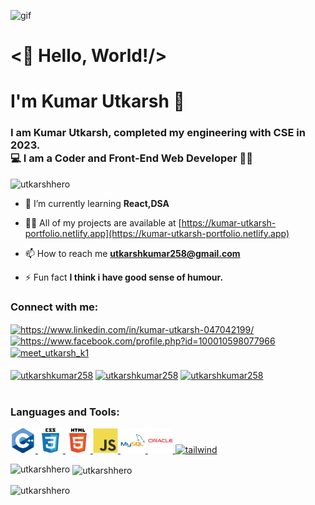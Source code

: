![gif](https://github.com/utkarshhero/utkarshhero.git)

<h1 align="left"> <👋 Hello, World!/></h1>


<h1 align="left">I'm Kumar Utkarsh 👋 </h1>
<h3 align="left">I am <b>Kumar Utkarsh</b>, completed my engineering with CSE in 2023.
<br>
💻 I am a <b>Coder</b> and <b>Front-End Web Developer</b> 👨‍💻
</h3>

<p align="left"> <img src="https://komarev.com/ghpvc/?username=utkarshhero&label=Profile%20views&color=0e75b6&style=flat" alt="utkarshhero" /> </p>

- 🌱 I’m currently learning **React,DSA**

- 👨‍💻 All of my projects are available at [https://kumar-utkarsh-portfolio.netlify.app](https://kumar-utkarsh-portfolio.netlify.app)

- 📫 How to reach me **utkarshkumar258@gmail.com**

- ⚡ Fun fact **I think i have good sense of humour.**

<h3 align="left">Connect with me:</h3>
<p align="left">
<a href="https://linkedin.com/in/https://www.linkedin.com/in/kumar-utkarsh-047042199/" target="blank"><img align="center" src="https://raw.githubusercontent.com/rahuldkjain/github-profile-readme-generator/master/src/images/icons/Social/linked-in-alt.svg" alt="https://www.linkedin.com/in/kumar-utkarsh-047042199/" height="30" width="40" /></a>
<a href="https://fb.com/https://www.facebook.com/profile.php?id=100010598077966" target="blank"><img align="center" src="https://raw.githubusercontent.com/rahuldkjain/github-profile-readme-generator/master/src/images/icons/Social/facebook.svg" alt="https://www.facebook.com/profile.php?id=100010598077966" height="30" width="40" /></a>
<a href="https://instagram.com/meet_utkarsh_k1" target="blank"><img align="center" src="https://raw.githubusercontent.com/rahuldkjain/github-profile-readme-generator/master/src/images/icons/Social/instagram.svg" alt="meet_utkarsh_k1" height="30" width="40" /></a> <br><br>
<a href="https://www.hackerrank.com/utkarshkumar258" target="blank"><img align="center" src="https://raw.githubusercontent.com/rahuldkjain/github-profile-readme-generator/master/src/images/icons/Social/hackerrank.svg" alt="utkarshkumar258" height="30" width="40" /></a>
<a href="https://www.leetcode.com/utkarshkumar258" target="blank"><img align="center" src="https://raw.githubusercontent.com/rahuldkjain/github-profile-readme-generator/master/src/images/icons/Social/leet-code.svg" alt="utkarshkumar258" height="30" width="40" /></a>
<a href="https://auth.geeksforgeeks.org/user/utkarshkumar258" target="blank"><img align="center" src="https://raw.githubusercontent.com/rahuldkjain/github-profile-readme-generator/master/src/images/icons/Social/geeks-for-geeks.svg" alt="utkarshkumar258" height="30" width="40" /></a><br><br>
</p>

<h3 align="left">Languages and Tools:</h3>
<p align="left"> <a href="https://www.w3schools.com/cpp/" target="_blank" rel="noreferrer"> <img src="https://raw.githubusercontent.com/devicons/devicon/master/icons/cplusplus/cplusplus-original.svg" alt="cplusplus" width="40" height="40"/> </a> <a href="https://www.w3schools.com/css/" target="_blank" rel="noreferrer"> <img src="https://raw.githubusercontent.com/devicons/devicon/master/icons/css3/css3-original-wordmark.svg" alt="css3" width="40" height="40"/> </a> <a href="https://www.w3.org/html/" target="_blank" rel="noreferrer"> <img src="https://raw.githubusercontent.com/devicons/devicon/master/icons/html5/html5-original-wordmark.svg" alt="html5" width="40" height="40"/> </a> <a href="https://developer.mozilla.org/en-US/docs/Web/JavaScript" target="_blank" rel="noreferrer"> <img src="https://raw.githubusercontent.com/devicons/devicon/master/icons/javascript/javascript-original.svg" alt="javascript" width="40" height="40"/> </a> <a href="https://www.mysql.com/" target="_blank" rel="noreferrer"> <img src="https://raw.githubusercontent.com/devicons/devicon/master/icons/mysql/mysql-original-wordmark.svg" alt="mysql" width="40" height="40"/> </a> <a href="https://www.oracle.com/" target="_blank" rel="noreferrer"> <img src="https://raw.githubusercontent.com/devicons/devicon/master/icons/oracle/oracle-original.svg" alt="oracle" width="40" height="40"/> </a> <a href="https://tailwindcss.com/" target="_blank" rel="noreferrer"> <img src="https://www.vectorlogo.zone/logos/tailwindcss/tailwindcss-icon.svg" alt="tailwind" width="40" height="40"/> </a> </p>

<p><img align="left" src="https://github-readme-stats.vercel.app/api/top-langs?username=utkarshhero&show_icons=true&locale=en&layout=compact" alt="utkarshhero" /></p>

<p>&nbsp;<img align="center" src="https://github-readme-stats.vercel.app/api?username=utkarshhero&show_icons=true&locale=en" alt="utkarshhero" /></p>

<p><img align="center" src="https://github-readme-streak-stats.herokuapp.com/?user=utkarshhero&" alt="utkarshhero" /></p>
